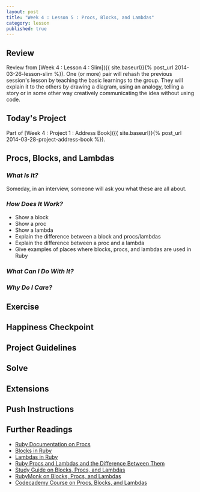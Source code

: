 ```yaml
---
layout: post
title: "Week 4 : Lesson 5 : Procs, Blocks, and Lambdas"
category: lesson
published: true
---
```


## Review

Review from [Week 4 : Lesson 4 : Slim]({{ site.baseurl}}{% post_url 2014-03-26-lesson-slim %}).  One (or more) pair will rehash the previous session's lesson by teaching the basic learnings to the group.  They will explain it to the others by drawing a diagram, using an analogy, telling a story or in some other way creatively communicating the idea without using code.

## Today's Project<a name="todays-project"></a>

Part of [Week 4 : Project 1 : Address Book]({{ site.baseurl}}{% post_url 2014-03-28-project-address-book %}).

## Procs, Blocks, and Lambdas

### _What Is It?_
Someday, in an interview, someone will ask you what these are all about.

### _How Does It Work?_

* Show a block
* Show a proc
* Show a lambda
* Explain the difference between a block and procs/lambdas
* Explain the difference between a proc and a lambda
* Give examples of places where blocks, procs, and lambdas are used in Ruby

### _What Can I Do With It?_

### _Why Do I Care?_

## Exercise

## Happiness Checkpoint

## Project Guidelines

## Solve

## Extensions

## Push Instructions

## Further Readings

* [Ruby Documentation on Procs](http://www.ruby-doc.org/core-2.0.0/Proc.html)
* [Blocks in Ruby](https://rubymonk.com/learning/books/1/chapters/34-lambdas-and-blocks-in-ruby/lessons/78-blocks-in-ruby)
* [Lambdas in Ruby](https://rubymonk.com/learning/books/1/chapters/34-lambdas-and-blocks-in-ruby/lessons/77-lambdas-in-ruby?section=235)
* [Ruby Procs and Lambdas and the Difference Between Them](http://www.skorks.com/2010/05/ruby-procs-and-lambdas-and-the-difference-between-them/)
* [Study Guide on Blocks, Procs, and Lambdas](http://net.tutsplus.com/tutorials/ruby/ruby-on-rails-study-guide-blocks-procs-and-lambdas/)
* [RubyMonk on Blocks, Procs, and Lambdas](http://rubymonk.com/learning/books/4-ruby-primer-ascent/chapters/18-blocks/lessons/64-blocks-procs-lambdas)
* [Codecademy Course on Procs, Blocks, and Lambdas](http://www.codecademy.com/courses/ruby-beginner-en-L3ZCI/0/1?curriculum_id=5059f8619189a5000201fbcb)